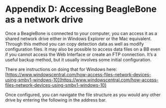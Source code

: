 # Appendix D: Accessing BeagleBone as a network drive

Once a BeagleBone is connected to your computer, you can access it as a shared network drive either in Windows Explorer or the Mac equivalent. Through this method you can copy detection data as well as modify configuration files. It may also be possible to access data files on a BB even if you cannot access the Web Interface or create an FTP connection. It’s a useful backup method, but it usually involves some initial configuration. 

There are instructions on doing that for Windows here: [https://www.windowscentral.com/how-access-files-network-devices-using-smbv1-windows-10](https://www.windowscentral.com/how-access-files-network-devices-using-smbv1-windows-10)

Once configured, you can navigate the file structure as you would any other drive by entering the following in the address bar.



